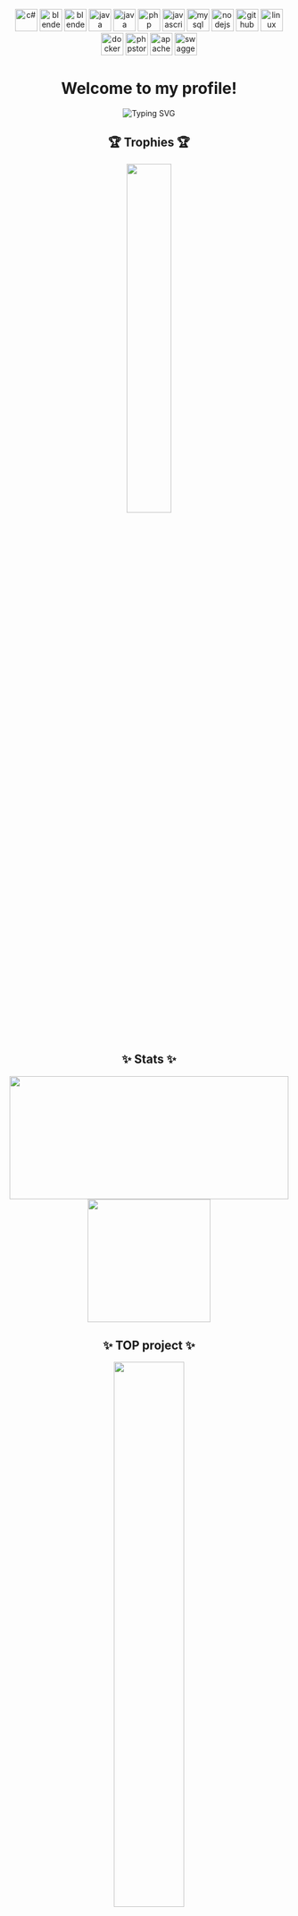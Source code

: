 <p align="center"> <img src="https://cdn.jsdelivr.net/gh/devicons/devicon@latest/icons/csharp/csharp-original.svg" alt="c#" width="40" height="40"/>
 <img src="https://cdn.jsdelivr.net/gh/devicons/devicon@latest/icons/blender/blender-original.svg" alt="blender" width="40" height="40"/>
  <img src="https://cdn.jsdelivr.net/gh/devicons/devicon@latest/icons/unity/unity-original.svg" alt="blender" width="40" height="40"/>
  <img src="https://cdn.jsdelivr.net/gh/devicons/devicon@latest/icons/java/java-original.svg" alt="java" width="40" height="40"/>
  <img src="https://cdn.jsdelivr.net/gh/devicons/devicon@latest/icons/symfony/symfony-original.svg" alt="java" width="40" height="40"/>
  <img src="https://cdn.jsdelivr.net/gh/devicons/devicon@latest/icons/php/php-original.svg" alt="php" width="40" height="40"/>
  <img src="https://cdn.jsdelivr.net/gh/devicons/devicon@latest/icons/javascript/javascript-original.svg" alt="javascript" width="40" height="40"/>
  <img src="https://cdn.jsdelivr.net/gh/devicons/devicon@latest/icons/mysql/mysql-original.svg" alt="mysql" width="40" height="40"/>
  <img src="https://cdn.jsdelivr.net/gh/devicons/devicon@latest/icons/nodejs/nodejs-original.svg" alt="nodejs" width="40" height="40"/>
  <img src="https://cdn.jsdelivr.net/gh/devicons/devicon@latest/icons/github/github-original.svg" alt="github" width="40" height="40"/>
  <img src="https://cdn.jsdelivr.net/gh/devicons/devicon@latest/icons/linux/linux-original.svg" alt="linux" width="40" height="40"/>
  <img src="https://cdn.jsdelivr.net/gh/devicons/devicon@latest/icons/docker/docker-original.svg" alt="docker" width="40" height="40"/>
   <img src="https://cdn.jsdelivr.net/gh/devicons/devicon@latest/icons/phpstorm/phpstorm-original.svg" alt="phpstorm" width="40" height="40"/>
   <img src="https://cdn.jsdelivr.net/gh/devicons/devicon@latest/icons/apache/apache-original.svg" alt="apache" width="40" height="40"/>
   <img src="https://cdn.jsdelivr.net/gh/devicons/devicon@latest/icons/swagger/swagger-original.svg" alt="swagger" width="40" height="40"/>
</p>
<h1 align="center">Welcome to my profile!</h1>
<p align="center"><img src="https://readme-typing-svg.herokuapp.com?font=Fira+Code&duration=2000&pause=100&random=false&width=700&height=51&lines=Web+and+game+developer+from+Czech+Republic!;Windows%2C+Linux+and+MacOS+user;PHP+-+Symfony+and+Nette+framework;Latte+and+Smarty;Javascript;Unity+Engine+-+C%23+language;NodeJS+-+Discord+bots;Java" alt="Typing SVG" /></p>
<h2 align="center">🏆 Trophies 🏆</h2>
<p align="center">
<img align="center" width=40% src="https://github-profile-trophy.vercel.app/?username=MichaelaKarkosova&rank=S,A,AA&theme=monokai&no-frame=true&column=-1"/>
</p>

<h2 align="center">✨ Stats ✨ </h2>
<p align="center">
  <img align="center" height=220 width=500 src="https://github-readme-stats-delta-eight-73.vercel.app/api?username=MichaelaKarkosova&show_icons=true&theme=great-gatsby&include_all_commits=true&rank_icon=percentile"/>
  <img align="center" height=220 src="https://github-readme-stats-delta-eight-73.vercel.app/api/top-langs/?username=MichaelaKarkosova&include_all_commits=true&theme=great-gatsby&layout=donut&langs_count=6&hide=shaderlab,less,scss"/>
</p>

<h2 align="center">✨ TOP project ✨</h2>
<p align="center">
  <a href="[https://github-profile-trophy.vercel.app/?username=MichaelaKarkosova&title=joined](https://github.com/MichaelaKarkosova/Monitor_Bytu)">
  <img align="center" width=50% src="https://github-readme-stats-delta-eight-73.vercel.app/api/pin/?username=MichaelaKarkosova&theme=great-gatsby&repo=Monitor_Bytu"/>
  </a>
</p>



